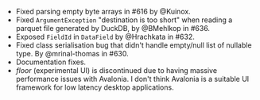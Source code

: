- Fixed parsing empty byte arrays in #616 by @Kuinox.
- Fixed `ArgumentException` "destination is too short" when reading a parquet file generated by DuckDB, by @BMehlkop
in #636.
- Exposed `FieldId` in `DataField` by @Hrachkata in #632.
- Fixed class serialisation bug that didn't handle empty/null list of nullable type. By @mrinal-thomas in #630.
- Documentation fixes.
- *floor* (experimental UI) is discontinued due to having massive performance issues with Avalonia. I don't think Avalonia is a suitable UI framework for low latency desktop applications.

